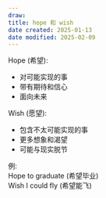 ```yaml
---
draw:
title: hope 和 wish
date created: 2025-01-13
date modified: 2025-02-09
---
```


Hope (希望):

- 对可能实现的事
- 带有期待和信心
- 面向未来

Wish (愿望):

- 包含不太可能实现的事
- 更多想象和渴望
- 可能与现实脱节

例:  
Hope to graduate (希望毕业)  
Wish I could fly (希望能飞)
